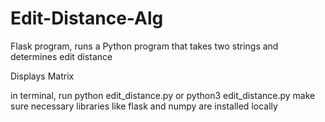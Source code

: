 # Edit-Distance-Alg

Flask program, runs a Python program that takes two strings and determines edit distance

Displays Matrix

in terminal, run python edit_distance.py
or python3 edit_distance.py
make sure necessary libraries like flask and numpy are installed locally

